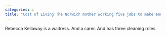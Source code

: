 ```yaml
---
categories: i
title: "Cost of Living The Norwich mother working five jobs to make ends meet"
---
```

Rebecca Kellaway is a waitress. And a carer. And has three cleaning roles.
